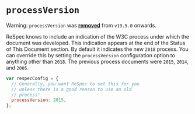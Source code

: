 # `processVersion`

Warning: `processVersion` was [**removed**](https://github.com/w3c/respec/blob/develop/CHANGELOG.md#v1950-2018-02-15) from `v19.5.0` onwards.

ReSpec knows to include an indication of the W3C process under which the document was developed. This indication appears at the end of the Status of This Document section. By default it indicates the new `2018` process. You can override this by setting the `processVersion` configuration option to anything other than `2018`. The previous process documents were `2015`, `2014`, and `2005`.


```js
var respecConfig = {
  // Generally, you want ReSpec to set this for you
  // unless there is a good reason to use an old
  // process!
  processVersion: 2015,
};
```
